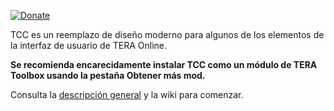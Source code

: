 
[![Donate](https://img.shields.io/badge/Donate-PayPal-blue.svg)](https://paypal.me/foglio1024)

TCC es un reemplazo de diseño moderno para algunos de los elementos de la interfaz de usuario de TERA Online.

 **Se recomienda encarecidamente instalar TCC como un módulo de TERA Toolbox usando la pestaña Obtener más mod.**

Consulta la [descripción general](https://github.com/Foglio1024/Tera-custom-cooldowns/wiki/TCC-windows-overview) y la wiki para comenzar.
